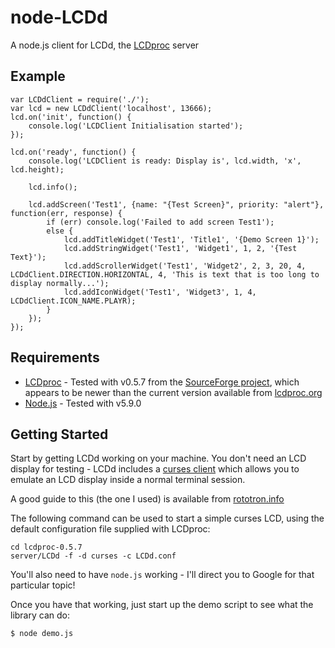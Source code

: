 # node-LCDd

A node.js client for LCDd, the [LCDproc](http://www.lcdproc.org) server

## Example
```
var LCDdClient = require('./');
var lcd = new LCDdClient('localhost', 13666);
lcd.on('init', function() {
    console.log('LCDClient Initialisation started');
});

lcd.on('ready', function() {
    console.log('LCDClient is ready: Display is', lcd.width, 'x', lcd.height);
    
    lcd.info();
    
    lcd.addScreen('Test1', {name: "{Test Screen}", priority: "alert"}, function(err, response) {
        if (err) console.log('Failed to add screen Test1');
        else {
            lcd.addTitleWidget('Test1', 'Title1', '{Demo Screen 1}');
            lcd.addStringWidget('Test1', 'Widget1', 1, 2, '{Test Text}');
            lcd.addScrollerWidget('Test1', 'Widget2', 2, 3, 20, 4, LCDdClient.DIRECTION.HORIZONTAL, 4, 'This is text that is too long to display normally...');
            lcd.addIconWidget('Test1', 'Widget3', 1, 4, LCDdClient.ICON_NAME.PLAYR);
        }
    });
});
```

## Requirements

- [LCDproc](http://www.lcdproc.org) - Tested with v0.5.7 from the [SourceForge project](https://sourceforge.net/projects/lcdproc/), which appears to be newer than the current version available from [lcdproc.org](http://www.lcdproc.org)
- [Node.js](https://nodejs.org/) - Tested with v5.9.0

## Getting Started

Start by getting LCDd working on your machine.  You don't need an LCD display for testing - LCDd includes a [curses client](http://lcdproc.sourceforge.net/docs/lcdproc-0-5-5-user.html#curses-howto) which allows you to emulate an LCD display inside a normal terminal session.

A good guide to this (the one I used) is available from [rototron.info](http://www.rototron.info/lcdproc-tutorial-for-raspberry-pi/)

The following command can be used to start a simple curses LCD, using the default configuration file supplied with LCDproc:
```
cd lcdproc-0.5.7
server/LCDd -f -d curses -c LCDd.conf
```

You'll also need to have `node.js` working - I'll direct you to Google for that particular topic!

Once you have that working, just start up the demo script to see what the library can do:
```
$ node demo.js
```
